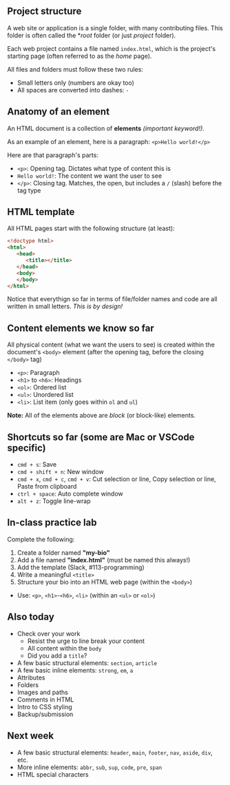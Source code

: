 ## Project structure
A web site or application is a single folder, with many contributing files. This folder is often called the **root* folder (or just *project* folder).

Each web project contains a file named `index.html`, which is the project's starting page (often referred to as the *home* page).

All files and folders must follow these two rules:
- Small letters only (numbers are okay too)
- All spaces are converted into dashes: `-`


## Anatomy of an element
An HTML document is a collection of **elements** *(important keyword!)*. 

As an example of an element, here is a paragraph:
`<p>Hello world!</p>`

Here are that paragraph's parts:
- `<p>`: Opening tag. Dictates what type of content this is
- `Hello world!`: The content we want the user to see
- `</p>`: Closing tag. Matches, the open, but includes a `/` (slash) before the tag type

## HTML template
All HTML pages start with the following structure (at least):

```html
<!doctype html>
<html>
   <head>
      <title></title>
   </head>
   <body>
   </body>
</html>
```

Notice that everythign so far in terms of file/folder names and code are all written in small letters. *This is by design!*


## Content elements we know so far
All physical content (what we want the users to see) is created within the document's `<body>` element (after the opening tag, before the closing `</body>` tag)

- `<p>`: Paragraph
- `<h1>` to `<h6>`: Headings
- `<ol>`: Ordered list
- `<ul>`: Unordered list
- `<li>`: List item (only goes within `ol` and `ul`)

**Note:** All of the elements above are *block* (or block-like) elements.


## Shortcuts so far (some are Mac or VSCode specific)
- `cmd + s`: Save
- `cmd + shift + n`: New window
- `cmd + x`, `cmd + c`, `cmd + v`: Cut selection or line, Copy selection or line, Paste from clipboard
- `ctrl + space`: Auto complete window
- `alt + z`: Toggle line-wrap


## In-class practice lab
Complete the following:

1. Create a folder named **"my-bio"**
1. Add a file named **"index.html"** (must be named this always!)
1. Add the template (Slack, #113-programming)
1. Write a meaningful `<title>`
1. Structure your bio into an HTML web page (within the `<body>`)
  - Use: `<p>`, `<h1>`-`<h6>`, `<li>` (within an `<ul>` or `<ol>`)


## Also today
- Check over your work
  - Resist the urge to line break your content
  - All content within the `body`
  - Did you add a `title`?
- A few basic structural elements: `section`, `article`
- A few basic inline elements: `strong`, `em`, `a`
- Attributes
- Folders
- Images and paths
- Comments in HTML
- Intro to CSS styling
- Backup/submission


## Next week
- A few basic structural elements: `header`, `main`, `footer`, `nav`, `aside`, `div`, etc.
- More inline elements: `abbr`, `sub`, `sup`, `code`, `pre`, `span`
- HTML special characters